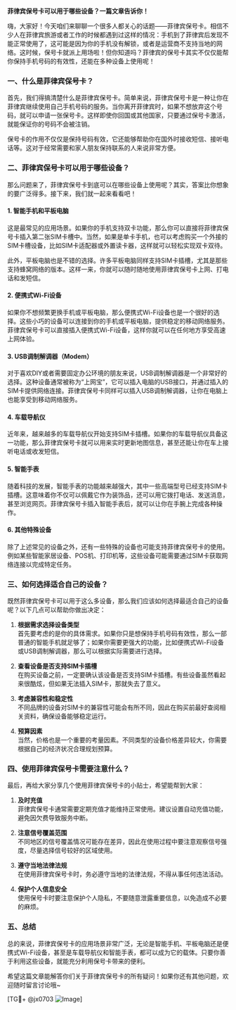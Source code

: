 **菲律宾保号卡可以用于哪些设备？一篇文章告诉你！**

嗨，大家好！今天咱们来聊聊一个很多人都关心的话题——菲律宾保号卡。相信不少人在菲律宾旅游或者工作的时候都遇到过这样的情况：手机到了菲律宾后发现不能正常使用了，这可能是因为你的手机没有解锁，或者是运营商不支持当地的网络。这时候，保号卡就派上用场啦！但你知道吗？菲律宾的保号卡其实不仅仅能帮你保持手机号码的有效性，还能在多种设备上使用呢！

### 一、什么是菲律宾保号卡？

首先，我们得搞清楚什么是菲律宾保号卡。简单来说，菲律宾保号卡是一种让你在菲律宾继续使用自己手机号码的服务。当你离开菲律宾时，如果不想放弃这个号码，就可以申请一张保号卡。这样即使你回国或其他国家，只要通过保号卡激活，就能保证你的号码不会被注销。

保号卡的作用不仅仅是保持号码有效，它还能够帮助你在国外时接收短信、接听电话等。这对于经常需要和家人朋友保持联系的人来说非常方便。

### 二、菲律宾保号卡可以用于哪些设备？

那么问题来了，菲律宾保号卡到底可以在哪些设备上使用呢？其实，答案比你想象的要广泛得多。接下来，我们就一起来看看吧！

#### 1. **智能手机和平板电脑**
这是最常见的应用场景。如果你的手机支持双卡功能，那么你可以直接将菲律宾保号卡插入第二张SIM卡槽中。当然，如果是单卡手机，也可以考虑购买一个外接的SIM卡槽设备，比如SIM卡适配器或外置读卡器，这样就可以轻松实现双卡双待。

此外，平板电脑也是不错的选择。许多平板电脑同样支持SIM卡插槽，尤其是那些支持蜂窝网络的版本。这样一来，你就可以随时随地使用菲律宾保号卡上网、打电话和发短信。

#### 2. **便携式Wi-Fi设备**
如果你不想频繁更换手机或平板电脑，那么便携式Wi-Fi设备也是一个很好的选择。这些小巧的设备可以连接到你的手机或平板电脑，提供稳定的移动网络服务。菲律宾保号卡可以直接插入便携式Wi-Fi设备，这样你就可以在任何地方享受高速上网体验。

#### 3. **USB调制解调器（Modem）**
对于喜欢DIY或者需要固定办公环境的朋友来说，USB调制解调器是一个非常好的选择。这种设备通常被称为“上网宝”，它可以插入电脑的USB接口，并通过插入的SIM卡提供网络连接。菲律宾保号卡同样可以插入USB调制解调器，让你在电脑上也能享受到移动网络服务。

#### 4. **车载导航仪**
近年来，越来越多的车载导航仪开始支持SIM卡插槽。如果你的车载导航仪具备这一功能，那么菲律宾保号卡就可以用来实时更新地图信息，甚至还能让你在车上接听电话或收发短信。

#### 5. **智能手表**
随着科技的发展，智能手表的功能越来越强大，其中一些高端型号已经支持SIM卡插槽。这意味着你不仅可以佩戴它作为装饰品，还可以用它拨打电话、发送消息，甚至浏览网页。菲律宾保号卡插入智能手表后，就可以让你在手腕上完成各种操作。

#### 6. **其他特殊设备**
除了上述常见的设备之外，还有一些特殊的设备也可能支持菲律宾保号卡的使用。例如某些智能家居设备、POS机、打印机等，这些设备可能需要通过SIM卡获取网络连接以完成特定任务。

### 三、如何选择适合自己的设备？

既然菲律宾保号卡可以用于这么多设备，那么我们应该如何选择最适合自己的设备呢？以下几点可以帮助你做出决定：

1. **根据需求选择设备类型**  
   首先要考虑的是你的具体需求。如果你只是想保持手机号码有效性，那么一部普通的智能手机就足够了；如果你需要更强大的功能，比如便携式Wi-Fi设备或USB调制解调器，那么可以根据实际需要进行选择。

2. **查看设备是否支持SIM卡插槽**  
   在购买设备之前，一定要确认该设备是否支持SIM卡插槽。有些设备虽然看起来很酷炫，但如果无法插入SIM卡，那就失去了意义。

3. **考虑兼容性和稳定性**  
   不同品牌的设备对SIM卡的兼容性可能会有所不同，因此在购买前最好查阅相关资料，确保设备能够稳定运行。

4. **预算因素**  
   当然，价格也是一个重要的考量因素。不同类型的设备价格差异较大，你需要根据自己的经济状况合理规划预算。

### 四、使用菲律宾保号卡需要注意什么？

最后，再给大家分享几个使用菲律宾保号卡的小贴士，希望能帮到大家：

1. **及时充值**  
   菲律宾保号卡通常需要定期充值才能维持正常使用。建议设置自动充值功能，避免因欠费导致服务中断。

2. **注意信号覆盖范围**  
   不同地区的信号覆盖情况可能存在差异，因此在使用过程中要注意观察信号强度，尽量选择信号较好的区域使用。

3. **遵守当地法律法规**  
   在使用菲律宾保号卡时，务必遵守当地的法律法规，不得从事任何违法活动。

4. **保护个人信息安全**  
   使用保号卡时要注意保护个人隐私，不要随意泄露重要信息，以免造成不必要的麻烦。

### 五、总结

总的来说，菲律宾保号卡的应用场景非常广泛，无论是智能手机、平板电脑还是便携式Wi-Fi设备，甚至是车载导航仪和智能手表，都可以成为它的载体。只要你善于利用这些设备，就能充分利用保号卡带来的便利。

希望这篇文章能解答你们关于菲律宾保号卡的所有疑问！如果你还有其他问题，欢迎随时留言讨论哦~

[TG💪+ @jx0703 ![Image](https://github.com/user-attachments/assets/dbca1d08-cadb-493c-b0ec-ad6f7a83f270)]